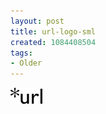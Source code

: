 ```yaml
---
layout: post
title: url-logo-sml
created: 1084408504
tags:
- Older
---
```


<img src="/image/images/url-logo-sml-684.jpg"/>

